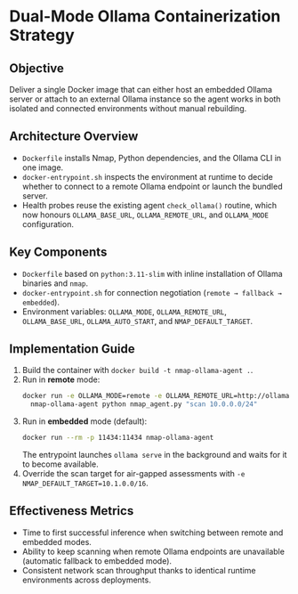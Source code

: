 # Dual-Mode Ollama Containerization Strategy

## Objective
Deliver a single Docker image that can either host an embedded Ollama server or attach to an external Ollama instance so the
agent works in both isolated and connected environments without manual rebuilding.

## Architecture Overview
- `Dockerfile` installs Nmap, Python dependencies, and the Ollama CLI in one image.
- `docker-entrypoint.sh` inspects the environment at runtime to decide whether to connect to a remote Ollama endpoint or launch
the bundled server.
- Health probes reuse the existing agent `check_ollama()` routine, which now honours `OLLAMA_BASE_URL`, `OLLAMA_REMOTE_URL`, and
`OLLAMA_MODE` configuration.

## Key Components
- `Dockerfile` based on `python:3.11-slim` with inline installation of Ollama binaries and `nmap`.
- `docker-entrypoint.sh` for connection negotiation (`remote → fallback → embedded`).
- Environment variables: `OLLAMA_MODE`, `OLLAMA_REMOTE_URL`, `OLLAMA_BASE_URL`, `OLLAMA_AUTO_START`, and `NMAP_DEFAULT_TARGET`.

## Implementation Guide
1. Build the container with `docker build -t nmap-ollama-agent .`.
2. Run in **remote** mode:
   ```bash
   docker run -e OLLAMA_MODE=remote -e OLLAMA_REMOTE_URL=http://ollama.example:11434 \
     nmap-ollama-agent python nmap_agent.py "scan 10.0.0.0/24"
   ```
3. Run in **embedded** mode (default):
   ```bash
   docker run --rm -p 11434:11434 nmap-ollama-agent
   ```
   The entrypoint launches `ollama serve` in the background and waits for it to become available.
4. Override the scan target for air-gapped assessments with `-e NMAP_DEFAULT_TARGET=10.1.0.0/16`.

## Effectiveness Metrics
- Time to first successful inference when switching between remote and embedded modes.
- Ability to keep scanning when remote Ollama endpoints are unavailable (automatic fallback to embedded mode).
- Consistent network scan throughput thanks to identical runtime environments across deployments.

